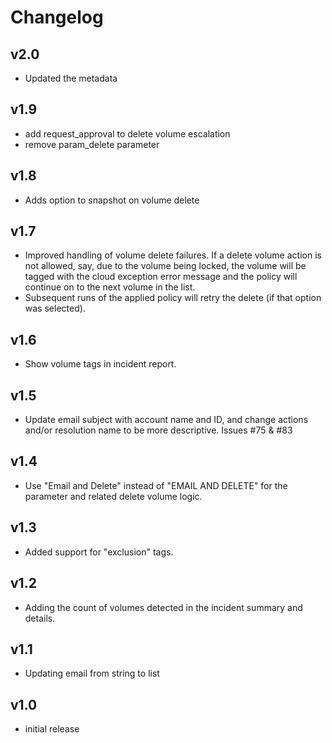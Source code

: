 # Changelog

## v2.0

- Updated the metadata

## v1.9

- add request_approval to delete volume escalation
- remove param_delete parameter 

## v1.8

- Adds option to snapshot on volume delete

## v1.7

- Improved handling of volume delete failures. If a delete volume action is not allowed, say, due to the volume being locked, the volume will be tagged with the cloud exception error message and the policy will continue on to the next volume in the list.
- Subsequent runs of the applied policy will retry the delete (if that option was selected).

## v1.6

- Show volume tags in incident report.

## v1.5

- Update email subject with account name and ID, and change actions and/or resolution name to be more descriptive. Issues #75 & #83

## v1.4

- Use "Email and Delete" instead of "EMAIL AND DELETE" for the parameter and related delete volume logic.

## v1.3

- Added support for "exclusion" tags.

## v1.2

- Adding the count of volumes detected in the incident summary and details.

## v1.1

- Updating email from string to list

## v1.0

- initial release
